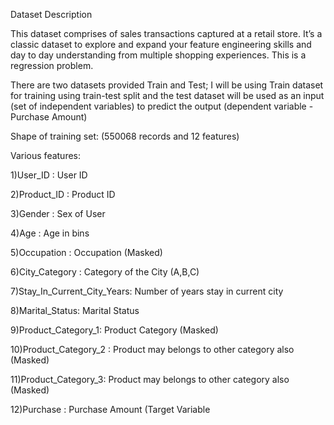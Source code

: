 Dataset Description


This dataset comprises of sales transactions captured at a retail store. It’s a classic dataset to explore and expand your feature engineering skills and day to day understanding from multiple shopping experiences. This is a regression problem.

There are two datasets provided Train and Test; I will be using Train dataset for training using train-test split and the test dataset will be used as an input (set of independent variables) to predict the output (dependent variable -Purchase Amount)

Shape of training set: (550068 records and 12 features)

Various features:

1)User_ID : User ID

2)Product_ID : Product ID

3)Gender : Sex of User

4)Age : Age in bins

5)Occupation : Occupation (Masked)

6)City_Category : Category of the City (A,B,C)

7)Stay_In_Current_City_Years: Number of years stay in current city

8)Marital_Status: Marital Status

9)Product_Category_1: Product Category (Masked)

10)Product_Category_2 : Product may belongs to other category also (Masked)

11)Product_Category_3: Product may belongs to other category also (Masked)

12)Purchase : Purchase Amount (Target Variable
